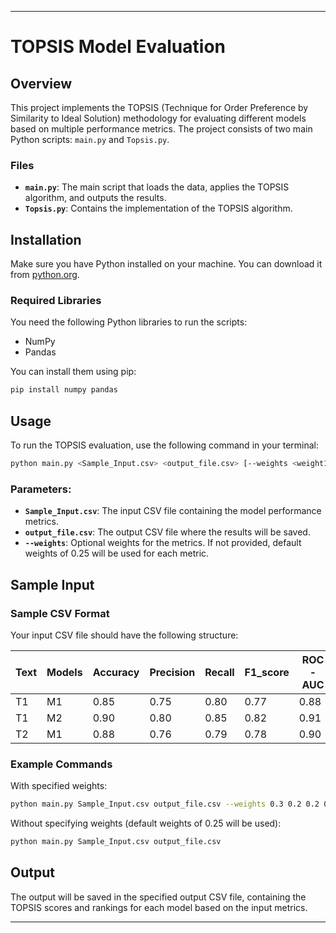 
---

# TOPSIS Model Evaluation

## Overview
This project implements the TOPSIS (Technique for Order Preference by Similarity to Ideal Solution) methodology for evaluating different models based on multiple performance metrics. The project consists of two main Python scripts: `main.py` and `Topsis.py`.

### Files
- **`main.py`**: The main script that loads the data, applies the TOPSIS algorithm, and outputs the results.
- **`Topsis.py`**: Contains the implementation of the TOPSIS algorithm.

## Installation
Make sure you have Python installed on your machine. You can download it from [python.org](https://www.python.org/downloads/).

### Required Libraries
You need the following Python libraries to run the scripts:
- NumPy
- Pandas

You can install them using pip:
```bash
pip install numpy pandas
```

## Usage

To run the TOPSIS evaluation, use the following command in your terminal:

```bash
python main.py <Sample_Input.csv> <output_file.csv> [--weights <weight1> <weight2> <weight3> <weight4> <weight5>]
```

### Parameters:
- **`Sample_Input.csv`**: The input CSV file containing the model performance metrics.
- **`output_file.csv`**: The output CSV file where the results will be saved.
- **`--weights`**: Optional weights for the metrics. If not provided, default weights of 0.25 will be used for each metric.

## Sample Input

### Sample CSV Format
Your input CSV file should have the following structure:

| Text | Models | Accuracy | Precision | Recall | F1_score | ROC-AUC |
|------|--------|----------|-----------|--------|----------|---------|
| T1   | M1     | 0.85     | 0.75      | 0.80   | 0.77     | 0.88    |
| T1   | M2     | 0.90     | 0.80      | 0.85   | 0.82     | 0.91    |
| T2   | M1     | 0.88     | 0.76      | 0.79   | 0.78     | 0.90    |

### Example Commands
With specified weights:
```bash
python main.py Sample_Input.csv output_file.csv --weights 0.3 0.2 0.2 0.2 0.1
```

Without specifying weights (default weights of 0.25 will be used):
```bash
python main.py Sample_Input.csv output_file.csv
```

## Output
The output will be saved in the specified output CSV file, containing the TOPSIS scores and rankings for each model based on the input metrics.

---
